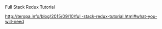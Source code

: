 Full Stack Redux Tutorial

http://teropa.info/blog/2015/09/10/full-stack-redux-tutorial.html#what-you-will-need